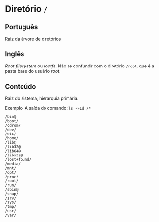 # Diretório `/`

## Português

Raiz da árvore de diretórios

## Inglês

*Root filesystem* ou *rootfs*. Não se confundir com o diretório `/root`, que é a pasta base do usuário *root*.

## Conteúdo

Raiz do sistema, hierarquia primária.

Exemplo: A saída do comando: `ls -F1d /*`:

```
/bin@
/boot/
/cdrom/
/dev/
/etc/
/home/
/lib@
/lib32@
/lib64@
/libx32@
/lost+found/
/media/
/mnt/
/opt/
/proc/
/root/
/run/
/sbin@
/snap/
/srv/
/sys/
/tmp/
/usr/
/var/
```